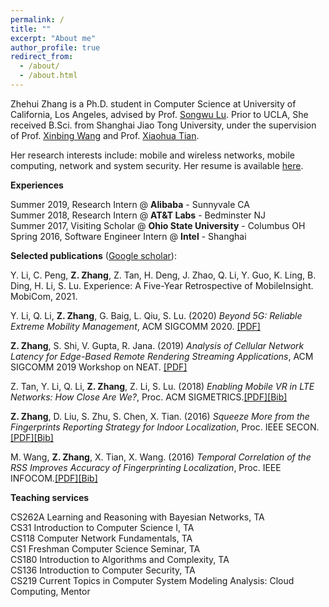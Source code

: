 ```yaml
---
permalink: /
title: ""
excerpt: "About me"
author_profile: true
redirect_from: 
  - /about/
  - /about.html
---
```


Zhehui Zhang is a Ph.D. student in Computer Science at University of California, Los Angeles, advised by Prof. [Songwu Lu](http://web.cs.ucla.edu/~slu/on_research.html). Prior to UCLA, She received B.Sci. from Shanghai Jiao Tong University, under the supervision of Prof. [Xinbing Wang](http://iwct.sjtu.edu.cn/Personal/xwang8/) and Prof. [Xiaohua Tian](http://iwct.sjtu.edu.cn/Personal/xtian/).

Her research interests include: mobile and wireless networks, mobile computing, network and system security. Her resume is available [here](http://zhehuizhang.github.io/files/resume.pdf).

**Experiences**

Summer 2019, Research Intern @ **Alibaba** - Sunnyvale CA   
Summer 2018, Research Intern @ **AT&T Labs** - Bedminster NJ  
Summer 2017, Visiting Scholar @ **Ohio State University** - Columbus OH  
Spring 2016, Software Engineer Intern @ **Intel** - Shanghai  

**Selected publications** ([Google scholar](https://scholar.google.com/citations?user=kYSsG4QAAAAJ)):

Y. Li, C. Peng, **Z. Zhang**, Z. Tan, H. Deng, J. Zhao, Q. Li, Y. Guo, K. Ling, B. Ding, H. Li, S. Lu. Experience: A Five-Year Retrospective of MobileInsight. MobiCom, 2021.

Y. Li, Q. Li, **Z. Zhang**, G. Baig, L. Qiu, S. Lu. (2020) *Beyond 5G: Reliable Extreme Mobility Management*, ACM SIGCOMM 2020. [[PDF]](http://zhehuizhang.github.io/files/sigcomm20.pdf)

**Z. Zhang**, S. Shi, V. Gupta, R. Jana. (2019) *Analysis of Cellular Network Latency for Edge-Based Remote Rendering Streaming Applications*, ACM SIGCOMM 2019 Workshop on NEAT. [[PDF]](http://zhehuizhang.github.io/files/NEAT19_Zhang.pdf)

Z. Tan, Y. Li, Q. Li, **Z. Zhang**, Z. Li, S. Lu. (2018) *Enabling Mobile VR in LTE Networks: How Close Are We?*, Proc. ACM SIGMETRICS.[[PDF]](http://zhehuizhang.github.io/files/sigmetrics18.pdf)[[Bib]](http://zhehuizhang.github.io/files/sigmetrics18.bib)

**Z. Zhang**, D. Liu, S. Zhu, S. Chen, X. Tian. (2016) *Squeeze More from the Fingerprints Reporting Strategy for Indoor Localization*, Proc. IEEE SECON.[[PDF]](http://zhehuizhang.github.io/files/secon16.pdf)[[Bib]](http://zhehuizhang.github.io/files/secon16.bib)

M. Wang, **Z. Zhang**, X. Tian, X. Wang. (2016) *Temporal Correlation of the RSS Improves Accuracy of Fingerprinting Localization*, Proc. IEEE INFOCOM.[[PDF]](http://zhehuizhang.github.io/files/infocom16.pdf)[[Bib]](http://zhehuizhang.github.io/files/infocom16.bib)

**Teaching services**

CS262A Learning and Reasoning with Bayesian Networks, TA  
CS31 Introduction to Computer Science I, TA   
CS118 Computer Network Fundamentals, TA   
CS1 Freshman Computer Science Seminar, TA   
CS180 Introduction to Algorithms and Complexity, TA   
CS136 Introduction to Computer Security, TA   
CS219 Current Topics in Computer System Modeling Analysis: Cloud Computing, Mentor    
